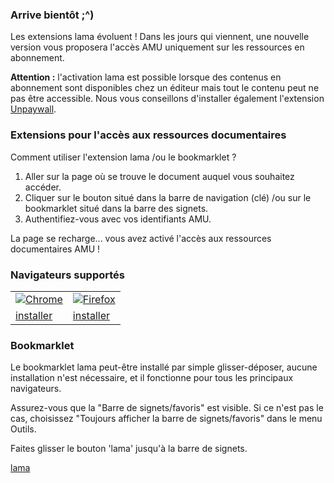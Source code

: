 ### Arrive bientôt ;^)

Les extensions lama évoluent ! Dans les jours qui viennent, une nouvelle version vous proposera l'accès AMU uniquement sur les ressources en abonnement.

<b>Attention :</b> l'activation lama est possible lorsque des contenus en abonnement sont disponibles chez un éditeur mais tout le contenu peut ne pas être accessible. Nous vous conseillons d'installer également l'extension <a href="https://unpaywall.org/products/extension" target="_blank">Unpaywall</a>.

### Extensions pour l'accès aux ressources documentaires

Comment utiliser l'extension lama /ou le bookmarklet ?

1. Aller sur la page où se trouve le document auquel vous souhaitez accéder.
2. Cliquer sur le bouton situé dans la barre de navigation (clé) /ou sur le bookmarklet situé dans la barre des signets.
3. Authentifiez-vous avec vos identifiants AMU.

La page se recharge... vous avez activé l'accès aux ressources documentaires AMU !

### Navigateurs supportés

<table>
<tbody>
<tr>
<td><a href="https://chrome.google.com/webstore/detail/lama/cakeojbohkollebkgkdigjgfkjnahchh" target="_blank"><img src="/lama-addons/assets/img/app-chrome.png" alt="Chrome"></a></td>
<td><a href="https://addons.mozilla.org/fr/firefox/addon/lama/" target="_blank"><img src="/lama-addons/assets/img/app-firefox.png" alt="Firefox"></a></td>
</tr>
<tr>
<td><a href="https://chrome.google.com/webstore/detail/lama/cakeojbohkollebkgkdigjgfkjnahchh" class="btn btn-alt">installer</a></td>
<td><a href="https://addons.mozilla.org/fr/firefox/addon/lama/" class="btn btn-alt">installer</a></td>
</tr>
</tbody>
</table>

### Bookmarklet

Le bookmarklet lama peut-être installé par simple glisser-déposer, aucune installation n'est nécessaire, et il fonctionne pour tous les principaux navigateurs.

Assurez-vous que la "Barre de signets/favoris" est visible. Si ce n'est pas le cas, choisissez "Toujours afficher la barre de signets/favoris" dans le menu Outils.

Faites glisser le bouton 'lama' jusqu'à la barre de signets.

<a href="javascript:void(location.href='http://lama.univ-amu.fr/login?url='+location.href)" class="btn btn-alt">lama</a>

<div id="libchat_3008f62903e4f96111fa2b658a9a3dad"></div>
